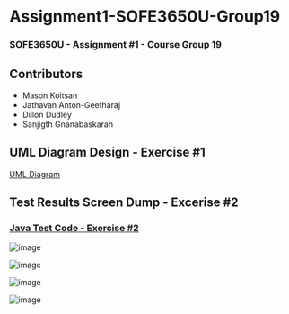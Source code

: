 # Assignment1-SOFE3650U-Group19
### SOFE3650U - Assignment #1 - Course Group 19

## Contributors
* Mason Koitsan
* Jathavan Anton-Geetharaj
* Dillon Dudley
* Sanjigth Gnanabaskaran

## UML Diagram Design - Exercise #1

[UML Diagram](https://github.com/sanjigth/Assignment1-SOFE3650U-Group19/blob/7258ca750943ff43fe4a8aa9f6a0a45e35cb9d26/Exercise%20%231%20-%20UML%20Diagram.pdf)

## Test Results Screen Dump - Excerise #2 
### **[Java Test Code - Exercise #2](/Test/Assignment1/Assignment1/src)** 
![image](https://user-images.githubusercontent.com/81596630/133952873-4d4bedb5-4db5-4879-bc1e-4d6e3efc5d5b.png)

![image](https://user-images.githubusercontent.com/81596630/133952879-4a286734-995f-464d-be02-0df8271e2685.png)

![image](https://user-images.githubusercontent.com/81596630/133952882-9f2a571e-0042-4023-9eb1-f1860f6b3d82.png)

![image](https://user-images.githubusercontent.com/81596630/133952888-b146deb8-ff94-4baa-b8ad-ecffbaa3661c.png)



